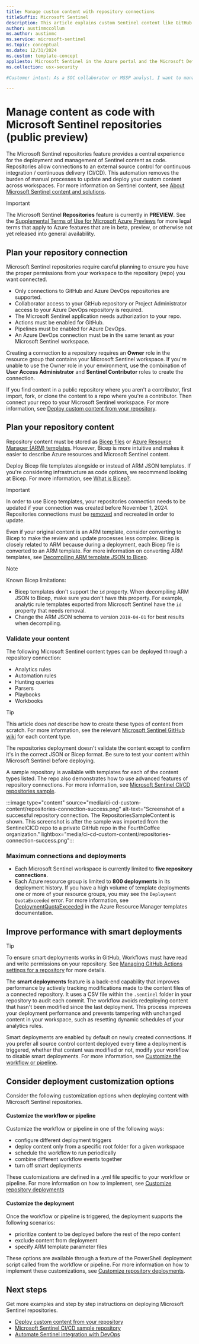 ```yaml
---
title: Manage custom content with repository connections
titleSuffix: Microsoft Sentinel
description: This article explains custom Sentinel content like GitHub or Azure DevOps repositories that can utilize source control features. 
author: austinmccollum
ms.author: austinmc
ms.service: microsoft-sentinel
ms.topic: conceptual
ms.date: 12/31/2024
ms.custom: template-concept
appliesto: Microsoft Sentinel in the Azure portal and the Microsoft Defender portal
ms.collection: usx-security

#Customer intent: As a SOC collaborator or MSSP analyst, I want to manage dynamic Microsoft Sentinel content as code based on source control repositories using CI/CD pipelines so that I can automate updates and ensure consistent configurations across workspaces. As an MSSP content manager, I want to deploy one solution to many customer workspaces and still be able to tailor custom content for their environments.

---
```


# Manage content as code with Microsoft Sentinel repositories (public preview)

The Microsoft Sentinel repositories feature provides a central experience for the deployment and management of Sentinel content as code. Repositories allow connections to an external source control for continuous integration / continuous delivery (CI/CD). This automation removes the burden of manual processes to update and deploy your custom content across workspaces. For more information on Sentinel content, see [About Microsoft Sentinel content and solutions](sentinel-solutions.md).

> [!IMPORTANT]
> The Microsoft Sentinel **Repositories** feature is currently in **PREVIEW**. See the [Supplemental Terms of Use for Microsoft Azure Previews](https://azure.microsoft.com/support/legal/preview-supplemental-terms/) for more legal terms that apply to Azure features that are in beta, preview, or otherwise not yet released into general availability.
>

## Plan your repository connection

Microsoft Sentinel repositories require careful planning to ensure you have the proper permissions from your workspace to the repository (repo) you want connected. 

- Only connections to GitHub and Azure DevOps repositories are supported.
- Collaborator access to your GitHub repository or Project Administrator access to your Azure DevOps repository is required. 
- The Microsoft Sentinel application needs authorization to your repo.
- Actions must be enabled for GitHub.
- Pipelines must be enabled for Azure DevOps.
- An Azure DevOps connection must be in the same tenant as your Microsoft Sentinel workspace.

Creating a connection to a repository requires an **Owner** role in the resource group that contains your Microsoft Sentinel workspace. If you're unable to use the Owner role in your environment, use the combination of **User Access Administrator** and **Sentinel Contributor** roles to create the connection.

If you find content in a public repository where you aren't a contributor, first import, fork, or clone the content to a repo where you're a contributor. Then connect your repo to your Microsoft Sentinel workspace. For more information, see [Deploy custom content from your repository](ci-cd.md).

## Plan your repository content

Repository content must be stored as [Bicep files](../azure-resource-manager/bicep/file.md) or [Azure Resource Manager (ARM) templates](../azure-resource-manager/templates/overview.md). However, Bicep is more intuitive and makes it easier to describe Azure resources and Microsoft Sentinel content. 

Deploy Bicep file templates alongside or instead of ARM JSON templates. If you're considering infrastructure as code options, we recommend looking at Bicep. For more information, see [What is Bicep?](../azure-resource-manager/bicep/overview.md).

> [!IMPORTANT]
> In order to use Bicep templates, your repositories connection needs to be updated if your connection was created before November 1, 2024. Repositories connections must be [removed](ci-cd.md#remove-a-repository-connection) and recreated in order to update.

Even if your original content is an ARM template, consider converting to Bicep to make the review and update processes less complex. Bicep is closely related to ARM because during a deployment, each Bicep file is converted to an ARM template. For more information on converting ARM templates, see [Decompiling ARM template JSON to Bicep](../azure-resource-manager/bicep/decompile.md).

> [!NOTE]
> Known Bicep limitations:
> - Bicep templates don't support the `id` property. When decompiling ARM JSON to Bicep, make sure you don't have this property. For example, analytic rule templates exported from Microsoft Sentinel have the `id` property that needs removal.
> - Change the ARM JSON schema to version `2019-04-01` for best results when decompiling.

### Validate your content

The following Microsoft Sentinel content types can be deployed through a repository connection:
- Analytics rules 
- Automation rules
- Hunting queries
- Parsers
- Playbooks
- Workbooks

> [!TIP]
> This article does *not* describe how to create these types of content from scratch. For more information, see the relevant [Microsoft Sentinel GitHub wiki](https://github.com/Azure/Azure-Sentinel/wiki#get-started) for each content type.
>

The repositories deployment doesn't validate the content except to confirm it's in the correct JSON or Bicep format. Be sure to test your content within Microsoft Sentinel before deploying.

A sample repository is available with templates for each of the content types listed. The repo also demonstrates how to use advanced features of repository connections. For more information, see [Microsoft Sentinel CI/CD repositories sample](https://github.com/SentinelCICD/RepositoriesSampleContent). 


:::image type="content" source="media/ci-cd-custom-content/repositories-connection-success.png" alt-text="Screenshot of a successful repository connection. The RepositoriesSampleContent is shown. This screenshot is after the sample was imported from the SentinelCICD repo to a private GitHub repo in the FourthCoffee organization." lightbox="media/ci-cd-custom-content/repositories-connection-success.png":::


### Maximum connections and deployments

- Each Microsoft Sentinel workspace is currently limited to **five repository connections**.
- Each Azure resource group is limited to **800 deployments** in its deployment history. If you have a high volume of template deployments one or more of your resource groups, you may see the `Deployment QuotaExceeded` error. For more information, see [DeploymentQuotaExceeded](/azure/azure-resource-manager/templates/deployment-quota-exceeded) in the Azure Resource Manager templates documentation.


## Improve performance with smart deployments

> [!TIP]
> To ensure smart deployments works in GitHub, Workflows must have read and write permissions on your repository. See [Managing GitHub Actions settings for a repository](https://docs.github.com/en/repositories/managing-your-repositorys-settings-and-features/enabling-features-for-your-repository/managing-github-actions-settings-for-a-repository) for more details.
>

The **smart deployments** feature is a back-end capability that improves performance by actively tracking modifications made to the content files of a connected repository. It uses a CSV file within the `.sentinel` folder in your repository to audit each commit. The workflow avoids redeploying content that hasn't been modified since the last deployment. This process improves your deployment performance and prevents tampering with unchanged content in your workspace, such as resetting dynamic schedules of your analytics rules.

Smart deployments are enabled by default on newly created connections. If you prefer all source control content deployed every time a deployment is triggered, whether that content was modified or not, modify your workflow to disable smart deployments. For more information, see [Customize the workflow or pipeline](ci-cd-custom-deploy.md#customize-the-workflow-or-pipeline). 

## Consider deployment customization options

Consider the following customization options when deploying content with Microsoft Sentinel repositories.

#### Customize the workflow or pipeline

Customize the workflow or pipeline in one of the following ways:
- configure different deployment triggers
- deploy content only from a specific root folder for a given workspace
- schedule the workflow to run periodically
- combine different workflow events together
- turn off smart deployments

These customizations are defined in a .yml file specific to your workflow or pipeline. For more information on how to implement, see [Customize repository deployments](ci-cd-custom-deploy.md#customize-the-workflow-or-pipeline)

#### Customize the deployment

Once the workflow or pipeline is triggered, the deployment supports the following scenarios:
- prioritize content to be deployed before the rest of the repo content
- exclude content from deployment
- specify ARM template parameter files 

These options are available through a feature of the PowerShell deployment script called from the workflow or pipeline. For more information on how to implement these customizations, see [Customize repository deployments](ci-cd-custom-deploy.md#customize-your-connection-configuration).


## Next steps

Get more examples and step by step instructions on deploying Microsoft Sentinel repositories.

- [Deploy custom content from your repository](ci-cd.md)
- [Microsoft Sentinel CI/CD sample repository](https://github.com/SentinelCICD/RepositoriesSampleContent)
- [Automate Sentinel integration with DevOps](/azure/architecture/example-scenario/devops/automate-sentinel-integration#microsoft-sentinel-repositories)
